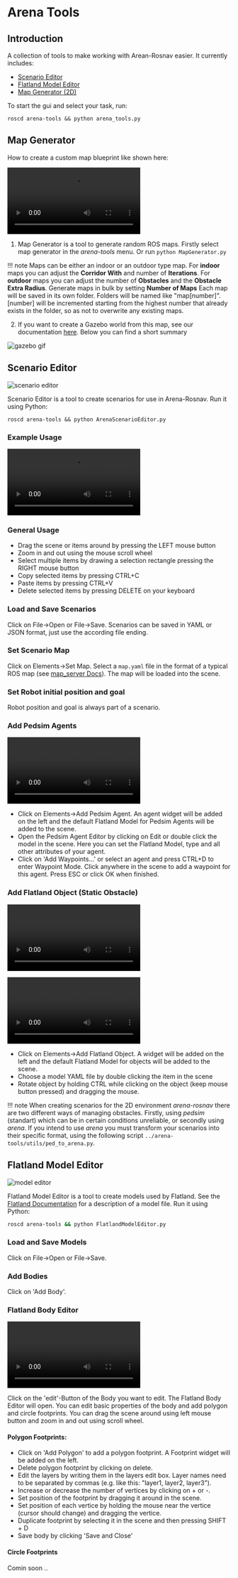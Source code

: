 # Arena Tools

## Introduction
A collection of tools to make working with Arean-Rosnav easier. It currently includes:

- [Scenario Editor](##scenario-editor)
- [Flatland Model Editor](##flatland-model-editor)
- [Map Generator (2D)](##map-generator)

To start the gui and select your task, run:
```
roscd arena-tools && python arena_tools.py
```

## Map Generator
How to create a custom map blueprint like shown here:

![type:video](../videos/map_generator.webm)

1. Map Generator is a tool to generate random ROS maps. Firstly select map generator in the *arena-tools* menu. Or run `python MapGenerator.py`

!!! note
    Maps can be either an indoor or an outdoor type map. For **indoor** maps you can adjust the **Corridor With** and number of **Iterations**. For **outdoor** maps you can adjust the number of **Obstacles** and the **Obstacle Extra Radius**.
    Generate maps in bulk by setting **Number of Maps**
    Each map will be saved in its own folder. Folders will be named like "map[number]". [number] will be incremented starting from the highest number that already exists in the folder, so as not to overwrite any existing maps.

2. If you want to create a Gazebo world from this map, see our documentation [here](https://github.com/Arena-Rosnav/arena-tools/blob/main/map_to_gazebo/map_to_gazebo.md). Below you can find a short summary

![gazebo gif](../images/short-map-to-svg.gif)

## Scenario Editor
![scenario editor](../images/scenario_editor.png)

Scenario Editor is a tool to create scenarios for use in Arena-Rosnav. Run it using Python:
```
roscd arena-tools && python ArenaScenarioEditor.py
```
### Example Usage

![type:video](../videos/example_usage.webm)

### General Usage
- Drag the scene or items around by pressing the LEFT mouse button
- Zoom in and out using the mouse scroll wheel
- Select multiple items by drawing a selection rectangle pressing the RIGHT mouse button
- Copy selected items by pressing CTRL+C
- Paste items by pressing CTRL+V
- Delete selected items by pressing DELETE on your keyboard


### Load and Save Scenarios
Click on File->Open or File->Save. Scenarios can be saved in YAML or JSON format, just use the according file ending.

### Set Scenario Map
Click on Elements->Set Map. Select a `map.yaml` file in the format of a typical ROS map (see [map_server Docs](http://wiki.ros.org/map_server#YAML_format)). The map will be loaded into the scene.

### Set Robot initial position and goal
Robot position and goal is always part of a scenario.

### Add Pedsim Agents

![type:video](../videos/add_pedsim_agent.webm)

- Click on Elements->Add Pedsim Agent. An agent widget will be added on the left and the default Flatland Model for Pedsim Agents will be added to the scene.
- Open the Pedsim Agent Editor by clicking on Edit or double click the model in the scene. Here you can set the Flatland Model, type and all other attributes of your agent.
- Click on 'Add Waypoints...' or select an agent and press CTRL+D to enter Waypoint Mode. Click anywhere in the scene to add a waypoint for this agent. Press ESC or click OK when finished.


### Add Flatland Object (Static Obstacle)

![type:video](../videos/add_flatland_object.webm)

![type:video](../videos/rotate_obstacle.webm)

- Click on Elements->Add Flatland Object. A widget will be added on the left and the default Flatland Model for objects will be added to the scene.
- Choose a model YAML file by double clicking the item in the scene
- Rotate object by holding CTRL while clicking on the object (keep mouse button pressed) and dragging the mouse.


!!! note
    When creating scenarios for the 2D environment *arena-rosnav* there are two different ways of managing obstacles. Firstly, using *pedsim* (standart) which can be in certain conditions unreliable, or secondly using *arena*. If you intend to use *arena* you must transform your scenarios into their specific format, using the following script `../arena-tools/utils/ped_to_arena.py`.

## Flatland Model Editor
![model editor](../images/model_editor.png)

Flatland Model Editor is a tool to create models used by Flatland. See the [Flatland Documentation](https://flatland-simulator.readthedocs.io/en/latest/core_functions/models.html) for a description of a model file. Run it using Python:
```bash
roscd arena-tools && python FlatlandModelEditor.py
```
### Load and Save Models
Click on File->Open or File->Save.
### Add Bodies
Click on 'Add Body'.
### Flatland Body Editor

![type:video](../videos/edit_flatland_body.webm)

Click on the 'edit'-Button of the Body you want to edit. The Flatland Body Editor will open. You can edit basic properties of the body and add polygon and circle footprints. You can drag the scene around using left mouse button and zoom in and out using scroll wheel.
#### Polygon Footprints:
- Click on 'Add Polygon' to add a polygon footprint. A Footprint widget will be added on the left.
- Delete polygon footprint by clicking on delete.
- Edit the layers by writing them in the layers edit box. Layer names need to be separated by commas (e.g. like this: "layer1, layer2, layer3").
- Increase or decrease the number of vertices by clicking on + or -.
- Set position of the footprint by dragging it around in the scene.
- Set position of each vertice by holding the mouse near the vertice (cursor should change) and dragging the vertice.
- Duplicate footprint by selecting it in the scene and then pressing SHIFT + D
- Save body by clicking 'Save and Close'
#### Circle Footprints
Comin soon ..
